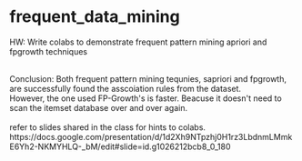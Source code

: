 # frequent_data_mining

HW: Write colabs to demonstrate frequent pattern mining apriori and fpgrowth techniques
 

<br />
Conclusion: Both frequent pattern mining tequnies, sapriori and fpgrowth, are successfully found the asscoiation rules from the dataset. <br />
However, the one used FP-Growth's is faster. Beacuse it doesn't need to scan the itemset database over and over again.


<br />
<br />
refer to slides shared in the class for hints to colabs.
https://docs.google.com/presentation/d/1d2Xh9NTpzhj0H1rz3LbdnmLMmkE6Yh2-NKMYHLQ-_bM/edit#slide=id.g1026212bcb8_0_180
